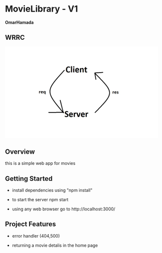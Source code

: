 # MovieLibrary - V1

**OmarHamada**

## WRRC
![Alt text](WRRC.jpg)

## Overview
this is a simple web app for movies 

## Getting Started

- install dependencies using "npm install"

- to start the server npm start

- using any web browser go to http://localhost:3000/

## Project Features

- error handler (404,500)

- returning a movie detalis in the home page